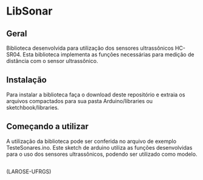 # LibSonar

## Geral
Biblioteca desenvolvida para utilização dos sensores ultrassônicos HC-SR04. Esta biblioteca implementa as funções necessárias para medição de distância com o sensor ultrassônico.    

## Instalação
Para instalar a biblioteca faça o download deste repositório e extraia os arquivos compactados para sua pasta Arduino/libraries ou sketchbook/libraries.

## Começando a utilizar
A utilização da biblioteca pode ser conferida no arquivo de exemplo TesteSonares.ino. Este sketch de arduino utiliza as funções desenvolvidas para o uso dos sensores ultrassônicos, podendo ser utilizado como modelo.

##
(LAROSE-UFRGS)
